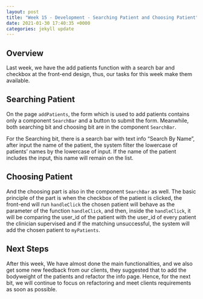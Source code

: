 ```yaml
---
layout: post
title: "Week 15 - Development - Searching Patient and Choosing Patient"
date: 2021-01-30 17:40:35 +0000
categories: jekyll update
---
```


## Overview

Last week, we have the add patients function with a search bar and checkbox at the front-end design, thus, our tasks for this week make them available.

## Searching Patient

On the page `addPatients`, the form which is used to add patients contains only a component `SearchBar` and a button to submit the form. Meanwhile, both searching bit and choosing bit are in the component `SearchBar`. 

For the Searching bit, there is a search bar with text info “Search By Name”, after input the name of the patient, the system filter the lowercase of patients’ names by the lowercase of input. If the name of the patient includes the input, this name will remain on the list.

## Choosing Patient

And the choosing part is also in the component `SearchBar` as well. The basic principle of the part is when the checkbox of the patient is clicked, the front-end will run `handleClick` the chosen patient will behave as the parameter of the function `handleClick`, and then, inside the `handleClick`, it will be comparing the user_id of the patient with the user_id of every patient the clinician supervised and if the matching unsuccessful, the system will add the chosen patient to `myPatients`.

## Next Steps

After this week, We have almost done the main functionalities, and we also get some new feedback from our clients, they suggested that to add the bodyweight of the patients and refactor the info page. Hence, for the next bit, we will continue to focus on refactoring and meet clients requirements as soon as possible.